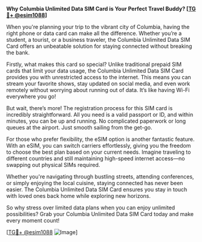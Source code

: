 **Why Columbia Unlimited Data SIM Card is Your Perfect Travel Buddy? [[TG💪+ @esim1088](https://t.me/s/esim1088)]**

When you're planning your trip to the vibrant city of Columbia, having the right phone or data card can make all the difference. Whether you’re a student, a tourist, or a business traveler, the Columbia Unlimited Data SIM Card offers an unbeatable solution for staying connected without breaking the bank.

Firstly, what makes this card so special? Unlike traditional prepaid SIM cards that limit your data usage, the Columbia Unlimited Data SIM Card provides you with unrestricted access to the internet. This means you can stream your favorite shows, stay updated on social media, and even work remotely without worrying about running out of data. It’s like having Wi-Fi everywhere you go!

But wait, there’s more! The registration process for this SIM card is incredibly straightforward. All you need is a valid passport or ID, and within minutes, you can be up and running. No complicated paperwork or long queues at the airport. Just smooth sailing from the get-go.

For those who prefer flexibility, the eSIM option is another fantastic feature. With an eSIM, you can switch carriers effortlessly, giving you the freedom to choose the best plan based on your current needs. Imagine traveling to different countries and still maintaining high-speed internet access—no swapping out physical SIMs required.

Whether you're navigating through bustling streets, attending conferences, or simply enjoying the local cuisine, staying connected has never been easier. The Columbia Unlimited Data SIM Card ensures you stay in touch with loved ones back home while exploring new horizons.

So why stress over limited data plans when you can enjoy unlimited possibilities? Grab your Columbia Unlimited Data SIM Card today and make every moment count! 

[[TG💪+ @esim1088](https://t.me/s/esim1088) ![Image](https://i.postimg.cc/Y0z9fWf4/image.png)]
